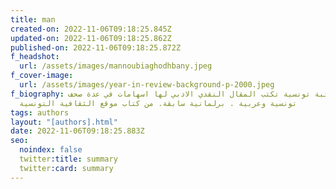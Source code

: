 ```yaml
---
title: man
created-on: 2022-11-06T09:18:25.845Z
updated-on: 2022-11-06T09:18:25.862Z
published-on: 2022-11-06T09:18:25.872Z
f_headshot:
  url: /assets/images/mannoubiaghodhbany.jpeg
f_cover-image:
  url: /assets/images/year-in-review-background-p-2000.jpeg
f_biography: كاتبة تونسية تكتب المقال النقدي الادبي لها اسهامات في عدة صحف
  تونسية وعربية . برلمانية سابقة. من كتاب موقع الثقافية التونسية
tags: authors
layout: "[authors].html"
date: 2022-11-06T09:18:25.883Z
seo:
  noindex: false
  twitter:title: summary
  twitter:card: summary
---
```


